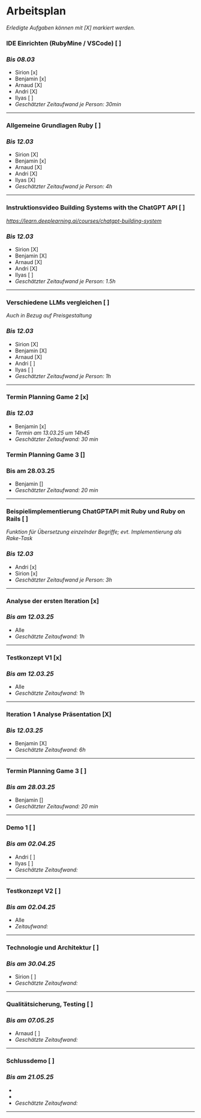 # Arbeitsplan
*Erledigte Aufgaben können mit [X] markiert werden.*

### IDE Einrichten (RubyMine / VSCode) [ ]
### *Bis 08.03*
* Sirion [x]
* Benjamin [x]
* Arnaud [X]
* Andri [X]
* Ilyas [ ]
* *Geschätzter Zeitaufwand je Person: 30min* 
---
### Allgemeine Grundlagen Ruby [ ] 
### *Bis 12.03*
* Sirion [X]
* Benjamin [x]
* Arnaud [X]
* Andri [X]
* Ilyas [X]
* *Geschätzter Zeitaufwand je Person: 4h* 
---
### Instruktionsvideo Building Systems with the ChatGPT API [ ]
*https://learn.deeplearning.ai/courses/chatgpt-building-system*
### *Bis 12.03*
* Sirion [X]
* Benjamin [X]
* Arnaud [X]
* Andri [X]
* Ilyas [ ]
* *Geschätzter Zeitaufwand je Person: 1.5h* 
---
### Verschiedene LLMs vergleichen [ ]
*Auch in Bezug auf Preisgestaltung*
### *Bis 12.03*
* Sirion [X]
* Benjamin [X]
* Arnaud [X]
* Andri [ ]
* Ilyas [ ]
* *Geschätzter Zeitaufwand je Person: 1h* 
---
### Termin Planning Game 2 [x]
### *Bis 12.03*
* Benjamin [x]     
* *Termin am 13.03.25 um 14h45*
* *Geschätzter Zeitaufwand: 30 min*
### Termin Planning Game 3 []
### Bis am 28.03.25 
* Benjamin []
* *Geschätzter Zeitaufwand: 20 min*
---
### Beispielimplementierung ChatGPTAPI mit Ruby und Ruby on Rails [ ]
*Funktion für Übersetzung einzelnder Begriffe; evt. Implementierung als Rake-Task*
### *Bis 12.03*
* Andri [x]
* Sirion [x]
* *Geschätzter Zeitaufwand je Person: 3h* 
---
### Analyse der ersten Iteration [x]
### *Bis am 12.03.25*
* Alle 
* *Geschätzte Zeitaufwand: 1h*
---
### Testkonzept V1 [x]
### *Bis am 12.03.25*
* Alle
* *Geschätzte Zeitaufwand: 1h* 
--- 
### Iteration 1 Analyse Präsentation [X]
### *Bis 12.03.25*
* Benjamin [X]
* *Geschätzte Zeitaufwand: 6h*
---
### Termin Planning Game 3 [ ]
### *Bis am 28.03.25*
* Benjamin []
* *Geschätzter Zeitaufwand: 20 min*
---
### Demo 1 [ ]
### *Bis am 02.04.25*
* Andri [ ]
* Ilyas [ ]
* *Geschätzte Zeitaufwand:*
---
### Testkonzept V2 [ ]
### *Bis am 02.04.25*
* Alle
* *Zeitaufwand:*
---
### Technologie und Architektur [ ]
### *Bis am 30.04.25*
* Sirion [ ]
* *Geschätzte Zeitaufwand:*
---
### Qualitätsicherung, Testing [ ]
### *Bis am 07.05.25*
* Arnaud [ ]
* *Geschätzte Zeitaufwand:*
---
### Schlussdemo [ ]
### *Bis am 21.05.25*
*
*
* *Geschätzte Zeitaufwand:*
---

